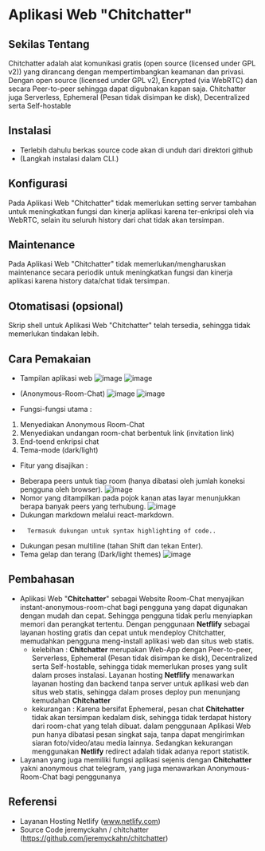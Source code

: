 # Aplikasi Web "Chitchatter"


## Sekilas Tentang

Chitchatter adalah alat komunikasi gratis (open source (licensed under GPL v2)) yang dirancang dengan mempertimbangkan keamanan dan privasi. 
Dengan open source (licensed under GPL v2), Encrypted (via WebRTC) dan secara Peer-to-peer sehingga dapat digubnakan kapan saja.
Chitchatter juga Serverless, Ephemeral (Pesan tidak disimpan ke disk), Decentralized serta Self-hostable

## Instalasi

- Terlebih dahulu berkas source code akan di unduh dari direktori github
- (Langkah instalasi dalam CLI.)


## Konfigurasi

Pada Aplikasi Web "Chitchatter" tidak memerlukan setting server tambahan untuk meningkatkan fungsi dan kinerja aplikasi karena ter-enkripsi oleh via WebRTC, selain itu seluruh history dari chat tidak akan tersimpan.


##  Maintenance
Pada Aplikasi Web "Chitchatter" tidak memerlukan/mengharuskan maintenance secara periodik untuk meningkatkan fungsi dan kinerja aplikasi karena history data/chat tidak tersimpan.


## Otomatisasi (opsional)
Skrip shell untuk Aplikasi Web "Chitchatter" telah tersedia, sehingga tidak memerlukan tindakan lebih.


## Cara Pemakaian

- Tampilan aplikasi web
![image](https://user-images.githubusercontent.com/104239245/196624435-43fb377e-7a0c-4339-8cc2-c4f84f2a81e4.png)
![image](https://user-images.githubusercontent.com/104239245/196624701-60283556-fed0-434b-a3d0-23da4e0b9db5.png)

- (Anonymous-Room-Chat)
![image](https://user-images.githubusercontent.com/104239245/196624969-74004f9c-9d41-44f9-9485-96888e32afd1.png)
![image](https://user-images.githubusercontent.com/104239245/196625155-5e4f6b0c-2652-4595-ada6-cdcbdca1736b.png)

- Fungsi-fungsi utama :
1. Menyediakan Anonymous Room-Chat
2. Menyediakan undangan room-chat berbentuk link (invitation link)
3. End-toend enkripsi chat
4. Tema-mode (dark/light)

- Fitur yang disajikan :
* Beberapa peers untuk tiap room (hanya dibatasi oleh jumlah koneksi pengguna oleh browser).
![image](https://user-images.githubusercontent.com/104239245/196728048-619ec0ce-4873-46d1-97fa-2206792b9bf3.png)
* Nomor yang ditampilkan pada pojok kanan atas layar menunjukkan berapa banyak peers yang terhubung.
![image](https://user-images.githubusercontent.com/104239245/196728195-7ada9dc3-6162-43e8-bf52-e8662699b515.png)
* Dukungan markdown melalui react-markdown.
*       Termasuk dukungan untuk syntax highlighting of code..
* Dukungan pesan multiline (tahan Shift dan tekan Enter).
* Tema gelap dan terang (Dark/light themes) ![image](https://user-images.githubusercontent.com/104239245/196727880-5ddc25b0-a22d-4ae4-bb7e-85817b0c51a0.png)




## Pembahasan

- Aplikasi Web "**Chitchatter**" sebagai Website Room-Chat menyajikan instant-anonymous-room-chat bagi pengguna yang dapat digunakan dengan mudah dan cepat. Sehingga pengguna tidak perlu menyiapkan memori dan perangkat tertentu. Dengan penggunaan **Netflify** sebagai layanan hosting gratis dan cepat untuk mendeploy Chitchatter, memudahkan pengguna meng-install aplikasi web dan situs web statis.
    - kelebihan : **Chitchatter** merupakan Web-App dengan Peer-to-peer, Serverless,  Ephemeral (Pesan tidak disimpan ke disk), Decentralized serta Self-hostable, sehingga tidak memerlukan proses yang sulit dalam proses instalasi. Layanan hosting **Netflify** menawarkan layanan hosting dan backend tanpa server untuk aplikasi web dan situs web statis, sehingga dalam proses deploy pun menunjang kemudahan **Chitchatter**  
    - kekurangan : Karena bersifat Ephemeral, pesan chat **Chitchatter** tidak akan tersimpan kedalam disk, sehingga tidak terdapat history dari room-chat yang telah dibuat. dalam penggunaan Aplikasi Web pun hanya dibatasi pesan singkat saja, tanpa dapat mengirimkan siaran foto/video/atau media lainnya. Sedangkan kekurangan menggunakan **Netlify** redirect adalah tidak adanya report statistik.
- Layanan yang juga memiliki fungsi aplikasi sejenis dengan **Chitchatter** yakni anonymous chat telegram, yang juga menawarkan Anonymous-Room-Chat bagi penggunanya


## Referensi
* Layanan Hosting Netlify (www.netlify.com)
* Source Code jeremyckahn / chitchatter (https://github.com/jeremyckahn/chitchatter)
